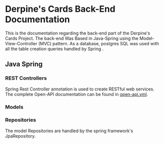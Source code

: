 # Derpine's Cards Back-End Documentation
This is the documentation regarding the back-end part of the Derpine's Cards Project. The back-end Was Based in Java-Spring
using the Model-View-Controller (MVC) pattern. As a database, postgres SQL was used with all the table creation queries handled by Spring .

## Java Spring
### REST Controllers
Spring Rest Controller annotation is used to create RESTful web services. The complete Open-API documentation can be found in [open-api.yml](Documentation%2FopenApi%2Fopen-api.yml).

### Models

### Repositories
The model Repositories are handled by the spring framework's JpaRepository.

